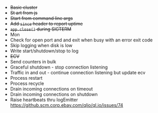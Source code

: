 * <del>Basic cluster</del>
* <del>St art from js</del>
* <del>Start from command line args</del>
* <del>Add `since` header to report uptime</del>
* <del>`app.close()` during SIGTERM</del>
* Mon
* Check for open port and and exit when busy with an error exit code
* Skip logging when disk is low
* Write start/shutdown/stop to log
* <del>ECV</del>
* Send counters in bulk
* Graceful shutdown - stop connection listening
* Traffic in and out - continue connection listening but update ecv
* Process restart
* Process recycle
* Drain incoming connections on timeout
* Drain incoming connections on shutdown
* Raise heartbeats thru logEmitter https://github.scm.corp.ebay.com/qlio/ql.io/issues/74